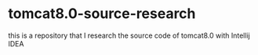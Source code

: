 # tomcat8.0-source-research
this is a repository that I research the source code of tomcat8.0 with Intellij IDEA
